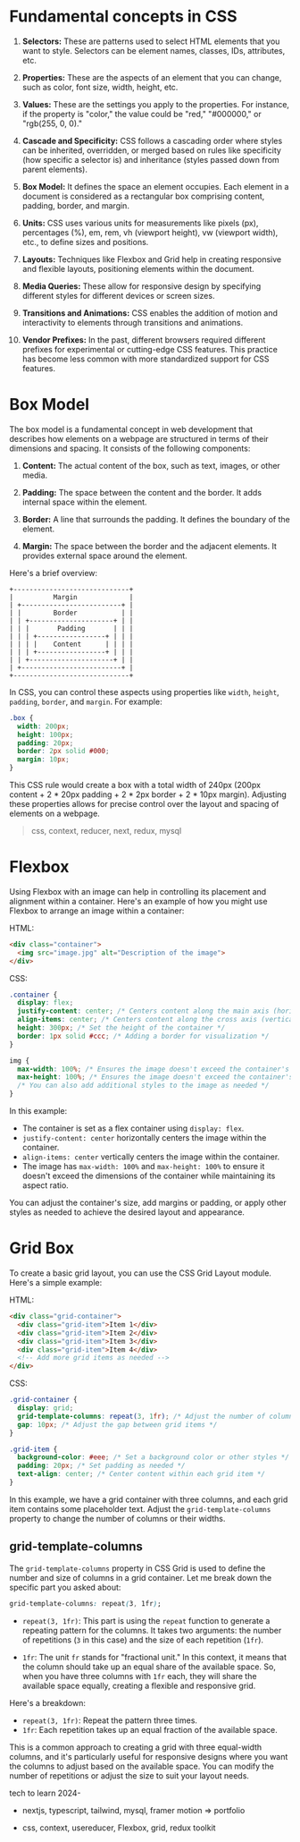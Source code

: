 # Fundamental concepts in CSS

1. **Selectors:** These are patterns used to select HTML elements that you want to style. Selectors can be element names, classes, IDs, attributes, etc.

2. **Properties:** These are the aspects of an element that you can change, such as color, font size, width, height, etc.

3. **Values:** These are the settings you apply to the properties. For instance, if the property is "color," the value could be "red," "#000000," or "rgb(255, 0, 0)."

4. **Cascade and Specificity:** CSS follows a cascading order where styles can be inherited, overridden, or merged based on rules like specificity (how specific a selector is) and inheritance (styles passed down from parent elements).

5. **Box Model:** It defines the space an element occupies. Each element in a document is considered as a rectangular box comprising content, padding, border, and margin.

6. **Units:** CSS uses various units for measurements like pixels (px), percentages (%), em, rem, vh (viewport height), vw (viewport width), etc., to define sizes and positions.

7. **Layouts:** Techniques like Flexbox and Grid help in creating responsive and flexible layouts, positioning elements within the document.

8. **Media Queries:** These allow for responsive design by specifying different styles for different devices or screen sizes.

9. **Transitions and Animations:** CSS enables the addition of motion and interactivity to elements through transitions and animations.

10. **Vendor Prefixes:** In the past, different browsers required different prefixes for experimental or cutting-edge CSS features. This practice has become less common with more standardized support for CSS features.

# Box Model

The box model is a fundamental concept in web development that describes how elements on a webpage are structured in terms of their dimensions and spacing. It consists of the following components:

1. **Content:** The actual content of the box, such as text, images, or other media.

2. **Padding:** The space between the content and the border. It adds internal space within the element.

3. **Border:** A line that surrounds the padding. It defines the boundary of the element.

4. **Margin:** The space between the border and the adjacent elements. It provides external space around the element.

Here's a brief overview:

```
+-----------------------------+
|          Margin             |
| +-------------------------+ |
| |        Border           | |
| | +---------------------+ | |
| | |       Padding       | | |
| | | +-----------------+ | | |
| | | |    Content      | | | |
| | | +-----------------+ | | |
| | +---------------------+ | |
| +-------------------------+ |
+-----------------------------+
```

In CSS, you can control these aspects using properties like `width`, `height`, `padding`, `border`, and `margin`. For example:

```css
.box {
  width: 200px;
  height: 100px;
  padding: 20px;
  border: 2px solid #000;
  margin: 10px;
}
```

This CSS rule would create a box with a total width of 240px (200px content + 2 * 20px padding + 2 * 2px border + 2 * 10px margin). Adjusting these properties allows for precise control over the layout and spacing of elements on a webpage.

> css, context, reducer, next, redux, mysql

# Flexbox

Using Flexbox with an image can help in controlling its placement and alignment within a container. Here's an example of how you might use Flexbox to arrange an image within a container:

HTML:
```html
<div class="container">
  <img src="image.jpg" alt="Description of the image">
</div>
```

CSS:
```css
.container {
  display: flex;
  justify-content: center; /* Centers content along the main axis (horizontally) */
  align-items: center; /* Centers content along the cross axis (vertically) */
  height: 300px; /* Set the height of the container */
  border: 1px solid #ccc; /* Adding a border for visualization */
}

img {
  max-width: 100%; /* Ensures the image doesn't exceed the container's width */
  max-height: 100%; /* Ensures the image doesn't exceed the container's height */
  /* You can also add additional styles to the image as needed */
}
```

In this example:

- The container is set as a flex container using `display: flex`.
- `justify-content: center` horizontally centers the image within the container.
- `align-items: center` vertically centers the image within the container.
- The image has `max-width: 100%` and `max-height: 100%` to ensure it doesn't exceed the dimensions of the container while maintaining its aspect ratio.

You can adjust the container's size, add margins or padding, or apply other styles as needed to achieve the desired layout and appearance.

# Grid Box

To create a basic grid layout, you can use the CSS Grid Layout module. Here's a simple example:

HTML:

```html
<div class="grid-container">
  <div class="grid-item">Item 1</div>
  <div class="grid-item">Item 2</div>
  <div class="grid-item">Item 3</div>
  <div class="grid-item">Item 4</div>
  <!-- Add more grid items as needed -->
</div>
```

CSS:

```css
.grid-container {
  display: grid;
  grid-template-columns: repeat(3, 1fr); /* Adjust the number of columns as needed */
  gap: 10px; /* Adjust the gap between grid items */
}

.grid-item {
  background-color: #eee; /* Set a background color or other styles */
  padding: 20px; /* Set padding as needed */
  text-align: center; /* Center content within each grid item */
}
```

In this example, we have a grid container with three columns, and each grid item contains some placeholder text. Adjust the `grid-template-columns` property to change the number of columns or their widths.

## grid-template-columns

The `grid-template-columns` property in CSS Grid is used to define the number and size of columns in a grid container. Let me break down the specific part you asked about:

```css
grid-template-columns: repeat(3, 1fr);
```

- `repeat(3, 1fr)`: This part is using the `repeat` function to generate a repeating pattern for the columns. It takes two arguments: the number of repetitions (`3` in this case) and the size of each repetition (`1fr`).

- `1fr`: The unit `fr` stands for "fractional unit." In this context, it means that the column should take up an equal share of the available space. So, when you have three columns with `1fr` each, they will share the available space equally, creating a flexible and responsive grid.

Here's a breakdown:

- `repeat(3, 1fr)`: Repeat the pattern three times.
- `1fr`: Each repetition takes up an equal fraction of the available space.

This is a common approach to creating a grid with three equal-width columns, and it's particularly useful for responsive designs where you want the columns to adjust based on the available space. You can modify the number of repetitions or adjust the size to suit your layout needs.


tech to learn 2024-

- nextjs, typescript, tailwind, mysql, framer motion => portfolio

- css, context, usereducer, Flexbox, grid, redux toolkit
